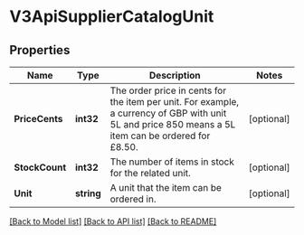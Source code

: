 # V3ApiSupplierCatalogUnit

## Properties

Name | Type | Description | Notes
------------ | ------------- | ------------- | -------------
**PriceCents** | **int32** | The order price in cents for the item per unit. For example, a currency of GBP with unit 5L and price 850 means a 5L item can be ordered for £8.50. | [optional] 
**StockCount** | **int32** | The number of items in stock for the related unit. | [optional] 
**Unit** | **string** | A unit that the item can be ordered in. | [optional] 

[[Back to Model list]](../README.md#documentation-for-models) [[Back to API list]](../README.md#documentation-for-api-endpoints) [[Back to README]](../README.md)



